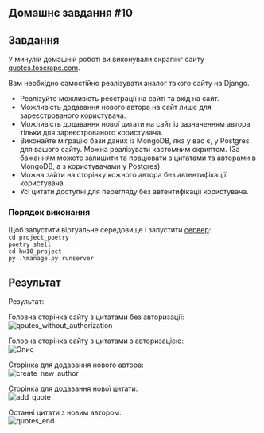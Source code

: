 ## Домашнє завдання #10
   
   
## Завдання 

У минулій домашній роботі ви виконували скрапінг сайту [quotes.toscrape.com](http://quotes.toscrape.com).

Вам необхідно самостійно реалізувати аналог такого сайту на Django.

* Реалізуйте можливість реєстрації на сайті та вхід на сайт.
* Можливість додавання нового автора на сайт лише для зареєстрованого користувача.
* Можливість додавання нової цитати на сайт із зазначенням автора тільки для зареєстрованого користувача.
* Виконайте міграцію бази даних із MongoDB, яка у вас є, у Postgres для вашого сайту. Можна реалізувати кастомним скриптом. 
(За бажанням можете залишити та працювати з цитатами та авторами в MongoDB, а з користувачами у Postgres)
* Можна зайти на сторінку кожного автора без автентифікації користувача
* Усі цитати доступні для перегляду без автентифікації користувача.

### Порядок виконання

Щоб запустити віртуальне середовище і запустити [сервер](http://127.0.0.1:8000/):    
```cd project_poetry```  
```poetry shell```  
```cd hw10_project```  
```py .\manage.py runserver```  

## Результат 

Результат:    
  
Головна сторінка сайту з цитатами без авторизації:  
![qoutes_without_authorization](HW_10/project_poetry/hw10_project/resultqoutes_without_authorization.jpg)  

Головна сторінка сайту з цитатами з авторизацією:  
![Опис](HW_10/project_poetry/hw10_project/result/quotes_with_authorization.jpg)  

Сторінка для додавання нового автора:   
![create_new_author](HW_10/project_poetry/hw10_project/result/create_new_author.jpg)  

Сторінка для додавання нової цитати:  
![add_quote](HW_10/project_poetry/hw10_project/result/add_quote.jpg)  

Останні цитати з новим автором:  
![quotes_end](HW_10/project_poetry/hw10_project/result/quotes_end.jpg)  





